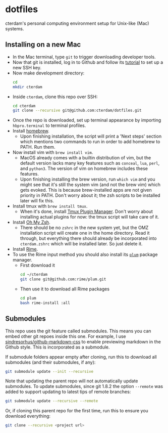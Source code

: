 # dotfiles

cterdam's personal computing environment setup for Unix-like (Mac) systems.

## Installing on a new Mac

- In the Mac terminal, type `git` to trigger downloading developer tools.
- Now that git is installed, log in to Github and follow its [tutorial][GHSSH]
  to set up a new SSH key.
- Now make development directory:
  ```zsh
  cd
  mkdir cterdam
  ```
- Inside `cterdam`, clone this repo over SSH:
  ```zsh
  cd cterdam
  git clone --recursive git@github.com:cterdam/dotfiles.git
  ```
- Once the repo is downloaded, set up terminal appearance by importing
  `hbpro.terminal` to terminal profiles.
- Install [homebrew](https://brew.sh/).
  - Upon finishing installation, the script will print a 'Next steps' section
    which mentions two commands to run in order to add homebrew to PATH. Run
    them.
- Now install vim with `brew install vim`.
  - MacOS already comes with a builtin distribution of vim, but the default
	version lacks many key features such as `conceal`, `lua`, `perl`, and
	`python3`. The version of vim on homebrew includes these features.
  - Upon finishing installing the brew version, run `which vim` and you might
    see that it's still the system vim (and not the brew vim) which gets
	evoked. This is because brew-installed apps are not given priority in PATH.
	Don't worry about it; the zsh scripts to be installed later will fix this.
- Install tmux with `brew install tmux`.
  - When it's done, install [Tmux Plugin Manager](TPM). Don't worry about
	installing actual plugins for now: the tmux script will take care of it.
- Install [Oh My Zsh](https://ohmyz.sh/).
  - There should be no `zshrc` in the new system yet, but the OMZ installation
	script will create one in the home directory. Read it through, but
	everything there should already be incorporated into `cterdam.zshrc` which
	will be installed later. So just delete it.
- Install [Rime](https://rime.im/).
- To use the Rime input method you should also install its [`plum`](PLUM)
  package manager.
  - First download it
    ```zsh
    cd ~/cterdam
    git clone git@github.com:rime/plum.git
    ```
  - Then use it to download all Rime packages
    ```zsh
	cd plum
	bash rime-install :all
	```


[GHSSH]:
https://docs.github.com/en/authentication/connecting-to-github-with-ssh/generating-a-new-ssh-key-and-adding-it-to-the-ssh-agent

[TPM]:
https://github.com/tmux-plugins/tpm

[PLUM]:
https://github.com/rime/plum

## Submodules

This repo uses the git feature called submodules. This means you can embed
other git repoes inside this one. For example, I use
[sindresorhus/github-markdown-css][GHCSS] to enable previewing markdown in the
Github style. This is incorporated as a submodule.

[GHCSS]:
https://github.com/sindresorhus/github-markdown-css

If submodule folders appear empty after cloning, run this to download all
submodules (and their submodules, if any):

```zsh
git submodule update --init --recursive
```

Note that updating the parent repo will not automatically update submodules.
To update submodules, since git 1.8.2 the option `--remote` was added to
support updating to latest tips of remote branches:

```zsh
git submodule update --recursive --remote
```

Or, if cloning this parent repo for the first time, run this to ensure you
download everything:

```zsh
git clone --recursive <project url>
```
